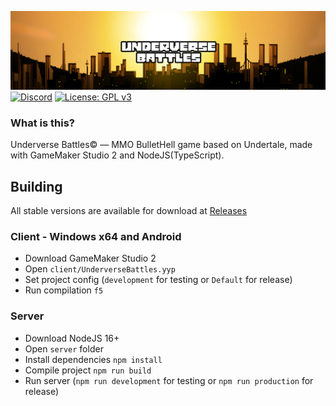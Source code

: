 ![Logo](header.png)
[![Discord](https://img.shields.io/discord/790467429792481280.svg?logo=discord&logoColor=white&logoWidth=20&labelColor=7289DA&label=Discord&color=17cf48)](https://discord.gg/2Nuas5NKj8)
[![License: GPL v3](https://img.shields.io/badge/License-GPLv3-blue.svg)](https://www.gnu.org/licenses/gpl-3.0)

### What is this?
Underverse Battles© — MMO BulletHell game based on Undertale, made with GameMaker Studio 2 and NodeJS(TypeScript).

## Building
All stable versions are available for download at [Releases](https://github.com/UnderverseBattles/underverse-battles/releases)

### Client - Windows x64 and Android
- Download GameMaker Studio 2
- Open `client/UnderverseBattles.yyp`
- Set project config (`development` for testing or `Default` for release)
- Run compilation `f5`

### Server
- Download NodeJS 16+
- Open `server` folder
- Install dependencies `npm install`
- Compile project `npm run build`
- Run server (`npm run development` for testing or `npm run production` for release)
